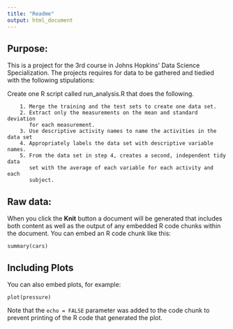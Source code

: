 ```yaml
---
title: "Readme"
output: html_document
---
```

## Purpose:
This is a project for the 3rd course in Johns Hopkins' Data Science 
Specialization.  The projects requires for data to be gathered and tiedied 
with the following stipulations:

Create one R script called run_analysis.R that does the following.

        1. Merge the training and the test sets to create one data set.
        2. Extract only the measurements on the mean and standard deviation 
           for each measurement.
        3. Use descriptive activity names to name the activities in the data set
        4. Appropriately labels the data set with descriptive variable names.
        5. From the data set in step 4, creates a second, independent tidy data 
           set with the average of each variable for each activity and each 
           subject.


## Raw data:



When you click the **Knit** button a document will be generated that includes both content as well as the output of any embedded R code chunks within the document. You can embed an R code chunk like this:

```{r cars}
summary(cars)
```

## Including Plots

You can also embed plots, for example:

```{r pressure, echo=FALSE}
plot(pressure)
```

Note that the `echo = FALSE` parameter was added to the code chunk to prevent printing of the R code that generated the plot.
